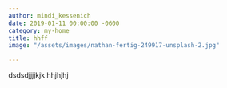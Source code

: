 ```yaml
---
author: mindi_kessenich
date: 2019-01-11 00:00:00 -0600
category: my-home
title: hhff
image: "/assets/images/nathan-fertig-249917-unsplash-2.jpg"

---
```

dsdsdjjjjkjk hhjhjhj